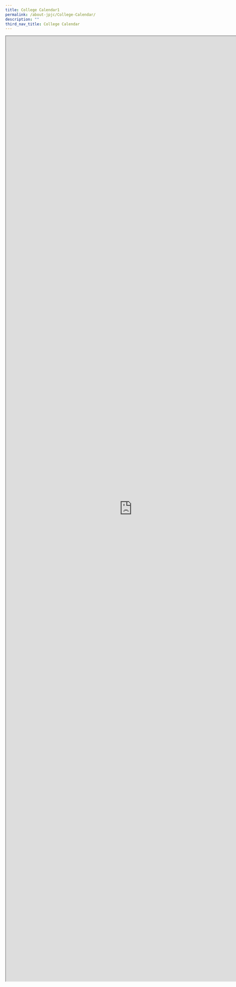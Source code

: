 ```yaml
---
title: College Calendar1
permalink: /about-jpjc/College-Calendar/
description: ""
third_nav_title: College Calendar
---
```




<iframe src="https://docs.google.com/document/d/e/2PACX-1vQe9YhGnn8W1yNFH87p1-m4PiMe4VvKpn7QrWnLob0o7PMuAZ6jhQHpt9WaEQOvZA/pub?embedded=true"  scrolling="no" height="3000px" width="800px"></iframe>